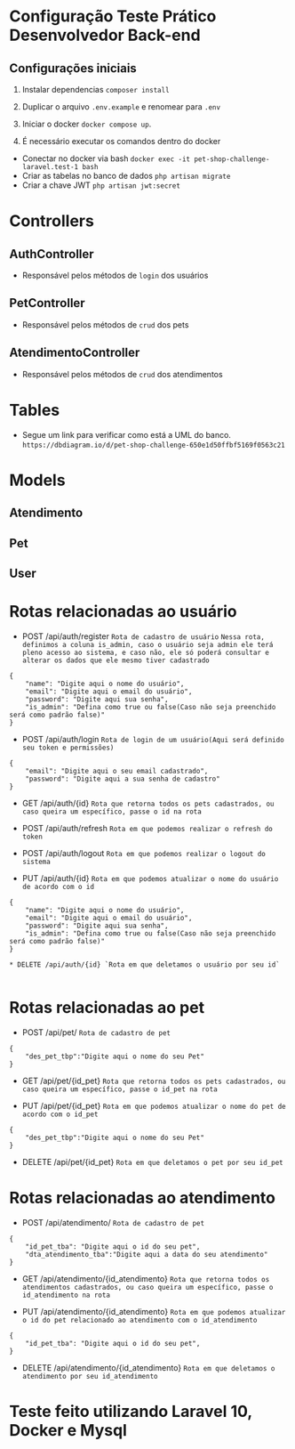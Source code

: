 # Configuração Teste Prático Desenvolvedor Back-end


## Configurações iniciais
1. Instalar dependencias 
`composer install`

2. Duplicar o arquivo `.env.example` e renomear para `.env`

3. Iniciar o docker
`docker compose up`.

4. É necessário executar os comandos dentro do docker
 - Conectar no docker via bash
 `docker exec -it pet-shop-challenge-laravel.test-1 bash`
 - Criar as tabelas no banco de dados
  `php artisan migrate`
 - Criar a chave JWT
 `php artisan jwt:secret`
#
# Controllers
## AuthController
* Responsável pelos métodos de `login` dos usuários

## PetController
* Responsável pelos métodos de `crud` dos pets

## AtendimentoController
* Responsável pelos métodos de `crud` dos atendimentos

# Tables
*  Segue um link para verificar como está a UML do banco.
`https://dbdiagram.io/d/pet-shop-challenge-650e1d50ffbf5169f0563c21`

# Models

## Atendimento
## Pet
## User
# Rotas relacionadas ao usuário
* POST /api/auth/register  `Rota de cadastro de usuário`
`Nessa rota, definimos a coluna is_admin, caso o usuário seja admin ele terá pleno acesso ao sistema, e caso não, ele só poderá consultar e alterar os dados que ele mesmo tiver cadastrado`

```
{
	"name": "Digite aqui o nome do usuário",
	"email": "Digite aqui o email do usuário",
    "password": "Digite aqui sua senha",
    "is_admin": "Defina como true ou false(Caso não seja preenchido será como padrão false)"
}

```
* POST /api/auth/login  `Rota de login de um usuário(Aqui será definido seu token e permissões)`

```
{
	"email": "Digite aqui o seu email cadastrado",
	"password": "Digite aqui a sua senha de cadastro"
}

```
* GET /api/auth/{id} `Rota que retorna todos os pets cadastrados, ou caso queira um específico, passe o id na rota`

* POST /api/auth/refresh `Rota em que podemos realizar o refresh do token`

* POST /api/auth/logout  `Rota em que podemos realizar o logout do sistema`

* PUT /api/auth/{id}  `Rota em que podemos atualizar o nome do usuário de acordo com o id`
```
{
	"name": "Digite aqui o nome do usuário",
	"email": "Digite aqui o email do usuário",
    "password": "Digite aqui sua senha",
    "is_admin": "Defina como true ou false(Caso não seja preenchido será como padrão false)"
}

* DELETE /api/auth/{id} `Rota em que deletamos o usuário por seu id`


```

# Rotas relacionadas ao pet
* POST /api/pet/  `Rota de cadastro de pet`

```
{
	"des_pet_tbp":"Digite aqui o nome do seu Pet"
}

```
* GET /api/pet/{id_pet} `Rota que retorna todos os pets cadastrados, ou caso queira um específico, passe o id_pet na rota`

* PUT /api/pet/{id_pet}  `Rota em que podemos atualizar o nome do pet de acordo com o id_pet`
```
{
	"des_pet_tbp":"Digite aqui o nome do seu Pet"
}

```
* DELETE /api/pet/{id_pet} `Rota em que deletamos o pet por seu id_pet`
# Rotas relacionadas ao atendimento
* POST /api/atendimento/  `Rota de cadastro de pet`

```
{
	"id_pet_tba": "Digite aqui o id do seu pet",
	"dta_atendimento_tba":"Digite aqui a data do seu atendimento"
}

```
* GET /api/atendimento/{id_atendimento} `Rota que retorna todos os atendimentos cadastrados, ou caso queira um específico, passe o id_atendimento na rota`

* PUT /api/atendimento/{id_atendimento}  `Rota em que podemos atualizar o id do pet relacionado ao atendimento com o id_atendimento`

```
{
	"id_pet_tba": "Digite aqui o id do seu pet",
}

```

* DELETE /api/atendimento/{id_atendimento} `Rota em que deletamos o atendimento por seu id_atendimento`
# Teste feito utilizando Laravel 10, Docker e Mysql








